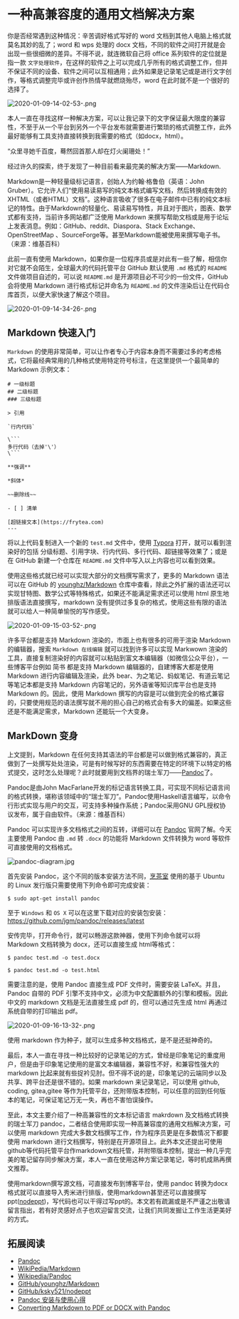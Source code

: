 # 一种高兼容度的通用文档解决方案

你是否经常遇到这种情况：辛苦调好格式写好的 word 文档到其他人电脑上格式就莫名其妙的乱了；word 和 wps 处理的 docx 文档，不同的软件之间打开就是会出现一些很细微的差异。不得不说，就连微软自己将 office 系列软件的定位就是指一款 `文字处理软件`，在这样的软件之上可以完成几乎所有的格式调整工作，但并不保证不同的设备、软件之间可以互相通用；此外如果是记录笔记或是进行文字创作，等格式调整完毕或许创作热情早就燃烧殆尽，word 在此时就不是一个很好的选择了。

![2020-01-09-14-02-53-.png](https://imagehost-cdn.frytea.com/images/2020/01/09/2020-01-09-14-02-53-.png)

本人一直在寻找这样一种解决方案，可以让我记录下的文字保证最大限度的兼容性，不至于从一个平台到另外一个平台发布就需要进行繁琐的格式调整工作，此外最好能够有工具支持直接转换到我需要的格式（如docx，html）。

“众里寻她千百度，蓦然回首那人却在灯火阑珊处！”

经过许久的探索，终于发现了一种目前看来最完美的解决方案——Markdown.

Markdown是一种轻量级标记语言，创始人为约翰·格鲁伯（英语：John Gruber）。它允许人们“使用易读易写的纯文本格式编写文档，然后转换成有效的XHTML（或者HTML）文档”。这种语言吸收了很多在电子邮件中已有的纯文本标记的特性。由于Markdown的轻量化、易读易写特性，并且对于图片，图表、数学式都有支持，当前许多网站都广泛使用 Markdown 来撰写帮助文档或是用于论坛上发表消息。例如：GitHub、reddit、Diaspora、Stack Exchange、OpenStreetMap 、SourceForge等。甚至Markdown能被使用来撰写电子书。（来源：维基百科）

此前一直有使用 Markdown，如果你是一位程序员或是对此有一些了解，相信你对它就不会陌生，全球最大的代码托管平台 GitHub 默认使用 `.md` 格式的 `README` 文件做项目自述的，可以说 `README.md` 是开源项目必不可少的一份文件，GitHub 会将使用 Markdown 进行格式标记并命名为 `README.md` 的文件渲染后让在代码仓库首页，以便大家快速了解这个项目。

![2020-01-09-14-34-26-.png](https://imagehost-cdn.frytea.com/images/2020/01/09/2020-01-09-14-34-26-.png)

## Markdown 快速入门

 `Markdown` 的使用非常简单，可以让作者专心于内容本身而不需要过多的考虑格式，它将最经典常用的几种格式使用特定符号标注，在这里提供一个最简单的 Markdown 示例文本：

 ```
 # 一级标题
## 二级标题
### 三级标题

> 引用

`行内代码`

\```
多行代码（去掉'\'）
\```

**强调**

*斜体*

~~删除线~~

- [ ] 清单

[超链接文本](https://frytea.com)
---
 ```

将以上代码复制进入一个新的 `test.md` 文件中，使用 [Typora](https://www.typora.io/) 打开，就可以看到渲染好的包括 分级标题、引用字块、行内代码、多行代码、超链接等效果了；或是在 GitHub 新建一个仓库在 `README.md` 文件中写入以上内容也可以看到效果。

使用这些格式就已经可以实现大部分的文档撰写需求了，更多的 Markdown 语法可以在 GitHub 的 [younghz/Markdown](https://github.com/younghz/Markdown) 仓库中查看，除此之外扩展的语法还可以实现甘特图、数学公式等特殊格式，如果还不能满足需求还可以使用 html 原生地排版语法直接撰写，markdown 没有提供过多复杂的格式，使用这些有限的语法就可以给人一种简单愉悦的写作感受。

![2020-01-09-15-03-52-.png](https://imagehost-cdn.frytea.com/images/2020/01/09/2020-01-09-15-03-52-.png)

许多平台都是支持 Markdown 渲染的，市面上也有很多的可用于渲染 Markdown 的编辑器，搜索 `Markdown 在线编辑` 就可以找到许多可以实现 Markwown 渲染的工具，直接复制渲染好的内容就可以粘贴到富文本编辑器（如微信公众平台），一些博客平台例如 简书 都是支持 Markdown 编辑器的，自建博客大都是使用 Markdown 进行内容编辑及渲染，此外 bear、为之笔记、蚂蚁笔记、有道云笔记 等笔记本都是支持 Markdown 内容笔记的，另外语雀等知识库平台也是支持 Markdown 的。因此，使用 Markdown 撰写的内容是可以做到完全的格式兼容的，只要使用规范的语法撰写就不用的担心自己的格式会有多大的偏差。如果这些还是不能满足需求，Markdown 还能玩一个大变身。

## MarkDown 变身

上文提到，Markdown 在任何支持其语法的平台都是可以做到格式兼容的，真正做到了一处撰写处处渲染，可是有时候写好的东西需要在特定的环境下以特定的格式提交，这时怎么处理呢？此时就要用到文档界的瑞士军刀——[Pandoc](https://pandoc.org/)了。

Pandoc是由John MacFarlane开发的标记语言转换工具，可实现不同标记语言间的格式转换，堪称该领域中的“瑞士军刀”。Pandoc使用Haskell语言编写，以命令行形式实现与用户的交互，可支持多种操作系统；Pandoc采用GNU GPL授权协议发布，属于自由软件。（来源：维基百科）

Pandoc 可以实现许多文档格式之间的互转，详细可以在 [Pandoc](https://pandoc.org/) 官网了解。今天主要使用 Pandoc 由 `.md` 转 `.docx` 的功能将 Markdown 文件转换为 word 等软件可直接使用的文档格式。

![pandoc-diagram.jpg](https://imagehost-cdn.frytea.com/images/2020/01/09/pandoc-diagram.jpg)

首先安装 Pandoc，这个不同的版本安装方法不同，[烹茶室](https://blog.frytea.com) 使用的基于 Ubuntu 的 Linux 发行版只需要使用下列命令即可完成安装：

```
$ sudo apt-get install pandoc
```

至于 `Windows` 和 `OS X` 可以在这里下载对应的安装包安装：<https://github.com/jgm/pandoc/releases/latest>

安传完毕，打开命令行，就可以畅游这款神器，使用下列命令就可以将 Markdown 文档转换为 docx，还可以直接生成 html等格式：

```
$ pandoc test.md -o test.docx

$ pandoc test.md -o test.html
```

需要注意的是，使用 Pandoc 直接生成 PDF 文件时，需要安装 LaTeX。并且，Pandoc 自带的 PDF 引擎不支持中文，必须为中文配置额外的引擎和模板。因此中文的 markdown 文档是无法直接生成 pdf 的，但可以通过先生成 html 再通过系统自带的打印输出 pdf。

![2020-01-09-16-13-32-.png](https://imagehost-cdn.frytea.com/images/2020/01/09/2020-01-09-16-13-32-.png)

使用 markdown 作为种子，就可以生成多种文档格式，是不是还挺神奇的。

最后，本人一直在寻找一种比较好的记录笔记的方式，曾经是印象笔记的重度用户，但是由于印象笔记使用的是富文本编辑器，兼容性不好，和兼容性强大的 markdown 比起来就有些捉衿见肘。但不得不说的是，印象笔记的云端同步以及共享、跨平台还是很不错的。如果 markdown 来记录笔记，可以使用 github, coding, gitea,gitee 等作为托管平台，还附带版本控制，可以任意的回到任何版本的笔记，可保证笔记万无一失，再也不害怕误操作。

至此，本文主要介绍了一种高兼容性的文本标记语言 makrdown 及文档格式转换的瑞士军刀 pandoc，二者结合使用即实现一种高兼容度的通用文档解决方案，可以使用 markdown 完成大多数文档撰写工作，作为程序员更是在多数情况下都要使用 markdown 进行文档撰写，特别是在开源项目上。此外本文还提出可使用github等代码托管平台作markdown文档托管，并附带版本控制，提出一种几乎完美的笔记留存同步解决方案，本人一直在使用这种方案记录笔记，等时机成熟再撰文推荐。

使用markdown撰写源文档，可直接发布到博客平台，使用 pandoc 转换为docx格式就可以直接导入秀米进行排版，使用markdown甚至还可以直接撰写ppt([nodeppt](https://github.com/ksky521/nodeppt))，写代码也可以干得过写ppt的。本文若有疏漏或是不严谨之出敬请留言指出，若有好灵感好点子也欢迎留言交流，让我们共同发掘让工作生活更美好的方式。

##  拓展阅读

 - [Pandoc](https://pandoc.org/)
 - [WikiPedia/Markdown](https://zh.wikipedia.org/wiki/Markdown)
 - [Wikipedia/Pandoc](https://zh.wikipedia.org/wiki/Pandoc)
 - [GitHub/younghz/Markdown](https://github.com/younghz/Markdown)
 - [GitHub/ksky521/nodeppt](https://github.com/ksky521/nodeppt)
 - [Pandoc 安装与使用心得](http://gnss.help/2017/06/12/pandoc-install-usage/index.html)
- [Converting Markdown to PDF or DOCX with Pandoc](https://www.mscharhag.com/software-development/pandoc-markdown-to-pdf)
